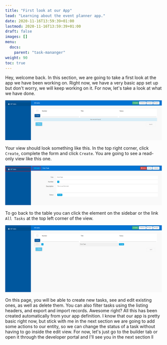 ```yaml
---
title: "First look at our App"
lead: "Learning about the event planner app."
date: 2020-11-16T13:59:39+01:00
lastmod: 2020-11-16T13:59:39+01:00
draft: false
images: []
menu:
  docs:
    parent: "task-mananger"
weight: 90
toc: true
---
```

Hey, welcome back. In this section, we are going to take a first look at the app we have been working on. Right now, we have a very basic app set up but don't worry, we will keep working on it. For now, let's take a look at what we have done.

![Alt Text](/images/vendor/task-mananger/first-look/f.png)


Your view should look something like this. In the top right corner, click `Create`, complete the form and click `Create`. You are going to see a read-only view like this one.

![Alt Text](/images/vendor/task-mananger/first-look/ff.png)

To go back to the table you can click the element on the sidebar or the link `All Tasks` at the top left corner of the view.

![Alt Text](/images/vendor/task-mananger/first-look/fff.png)



On this page, you will be able to create new tasks, see and edit existing ones, as well as delete them. You can also filter tasks using the listing headers, and export and import records. Awesome right? All this has been created automatically from your app definition.
I know that our app is pretty basic right now, but stick with me in the next section we are going to add some actions to our entity, so we can change the status of a task without having to go inside the edit view. For now, let's just go to the builder tab or open it through the developer portal and I'll see you in the next section ll